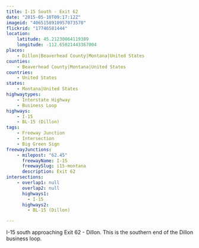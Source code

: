 ```yaml
---
title: I-15 South - Exit 62
date: "2015-05-10T09:17:12Z"
imageid: "4065158910957073570"
flickrid: "17746581444"
location:
    latitude: 45.21230064119389
    longitude: -112.65021443367004
places:
    - Dillon|Beaverhead County|Montana|United States
counties:
    - Beaverhead County|Montana|United States
countries:
    - United States
states:
    - Montana|United States
highwaytypes:
    - Interstate Highway
    - Business Loop
highways:
    - I-15
    - BL-15 (Dillon)
tags:
    - Freeway Junction
    - Intersection
    - Big Green Sign
freewayJunctions:
    - milepost: "62.45"
      freewayName: I-15
      freewaySlug: i15-montana
      description: Exit 62
intersections:
    - overlap1: null
      overlap2: null
      highways1:
        - I-15
      highways2:
        - BL-15 (Dillon)

---
```

I-15 south approaching Exit 62 - Dillon.  This is the southern end of the Dillon business loop.